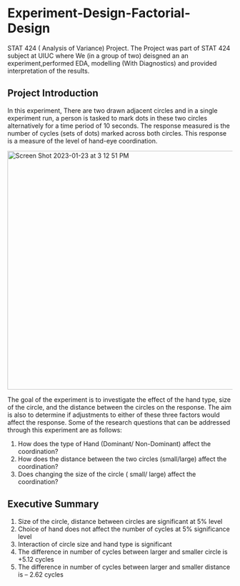 # Experiment-Design-Factorial-Design

STAT 424 ( Analysis of Variance) Project. The Project was part of STAT 424 subject at UIUC where We (in a group of two) deisgned an  an experiment,performed EDA, modelling (With Diagnostics) and provided interpretation of the results.

## Project Introduction

In this experiment, There are two drawn adjacent circles and in a single experiment run, a
person is tasked to mark dots in these two circles alternatively for a time period of 10 seconds.
The response measured is the number of cycles (sets of dots) marked across both circles. This
response is a measure of the level of hand-eye coordination.

<img width="535" alt="Screen Shot 2023-01-23 at 3 12 51 PM" src="https://user-images.githubusercontent.com/63723023/214152177-7094e3fc-a2de-48e4-b1a7-f5953b98d690.png">

The goal of the experiment is to investigate the effect of the hand type, size of the circle, and
the distance between the circles on the response. The aim is also to determine if adjustments to
either of these three factors would affect the response. Some of the research questions that can
be addressed through this experiment are as follows:<br />

1) How does the type of Hand (Dominant/ Non-Dominant) affect the coordination?<br />
2) How does the distance between the two circles (small/large) affect the coordination?<br />
3) Does changing the size of the circle ( small/ large) affect the coordination?<br />


## Executive Summary


1) Size of the circle, distance between circles are significant at 5% level
2) Choice of hand does not affect the number of cycles at 5% significance level
3) Interaction of circle size and hand type is significant
4) The difference in number of cycles between larger and smaller circle is +5.12 cycles
5) The difference in number of cycles between larger and smaller distance is – 2.62 cycles

